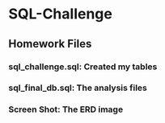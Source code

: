 # SQL-Challenge
## Homework Files
### sql_challenge.sql: Created my tables
### sql_final_db.sql: The analysis files
### Screen Shot: The ERD image
